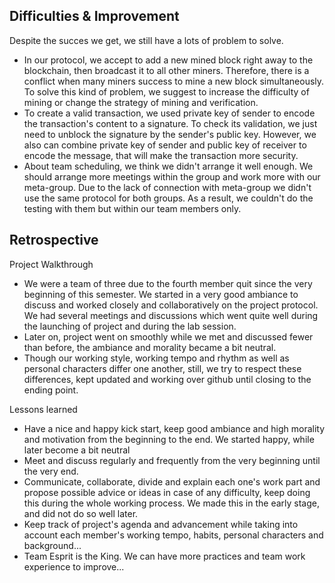 ## Difficulties & Improvement
 Despite the succes we get, we still have a lots of problem to solve.
- In our protocol, we accept to add a new mined block right away to the blockchain, then broadcast it to all other miners.
Therefore, there is a  conflict when many miners success to mine a new block simultaneously.
To solve this kind of problem, we suggest to increase the difficulty of mining or change the strategy of mining and verification.
- To create a valid transaction, we used private key of sender to encode the transaction's content 
to a signature. To check its validation, we just need to unblock the signature by the sender's public key. 
However, we also can combine private key of sender and public key of receiver to encode the message, that will make the transaction more security.
- About team scheduling, we think we didn't arrange it well enough. We should arrange more meetings within the group and work more with our meta-group. Due to the lack of connection with meta-group we didn't use the same protocol for both groups. As a result, we couldn't do the testing with them but within our team members only.

## Retrospective

Project Walkthrough
- We were a team of three due to the fourth member quit since the very beginning of this semester. We started in a very good ambiance to discuss and worked closely and collaboratively on the project protocol. We had several meetings and discussions which went quite well during the launching of project and during the lab session. 
- Later on, project went on smoothly while we met and discussed fewer than before, the ambiance and morality became a bit neutral. 
- Though our working style, working tempo and rhythm as well as personal characters differ one another, still, we try to respect these differences, kept updated and working over github until closing to the ending point. 

Lessons learned
-  Have a nice and happy kick start, keep good ambiance and high morality and motivation from the beginning to the end. We started happy, while later become a bit neutral
-  Meet and discuss regularly and frequently from the very beginning until the very end.
-  Communicate, collaborate, divide and explain each one's work part and  propose possible advice or ideas in case of any difficulty, keep doing this during the whole working process.  We made this in the early stage, and did not do so well later. 
-  Keep track of project's agenda and advancement while taking into account each member's working tempo, habits, personal characters and background...
-  Team Esprit is the King. We can have more practices and team work experience to improve...
